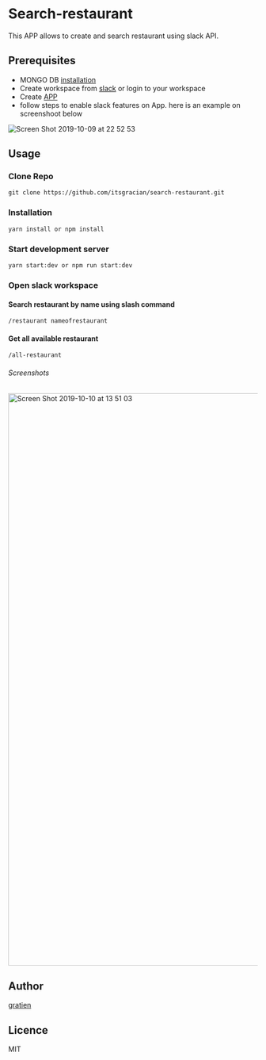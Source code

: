 # Search-restaurant

This APP allows to create and search restaurant using slack API.

## Prerequisites
* MONGO DB [installation](https://www.mongodb.com/download-center/enterprise)
* Create workspace from [slack](https://www.slack.com) or login to your workspace
* Create [APP](https://api.slack.com/)
* follow steps to enable slack features on App. here is an example on screenshoot below

![Screen Shot 2019-10-09 at 22 52 53](https://user-images.githubusercontent.com/27460888/66519396-8f0f4b80-eae7-11e9-98c8-a2d923db2372.png)

## Usage

### Clone Repo
```
git clone https://github.com/itsgracian/search-restaurant.git
```
### Installation
```
yarn install or npm install
```
### Start development server
```
yarn start:dev or npm run start:dev
```
### Open slack workspace

#### Search restaurant by name using slash command

```
/restaurant nameofrestaurant
```
#### Get all available restaurant

```
/all-restaurant
```

###### Screenshots
<img width="1155" alt="Screen Shot 2019-10-10 at 13 51 03" src="https://user-images.githubusercontent.com/27460888/66566373-0df69980-eb65-11e9-82bf-8db91dbcb7ea.png">

## Author

[gratien](https://www.github.com/itsgracian)

## Licence
MIT


